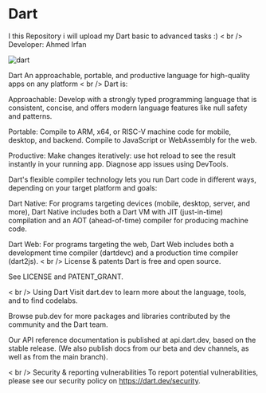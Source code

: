 # Dart
I this Repository i will upload my Dart basic to advanced tasks :) 
< br />
Developer: Ahmed Irfan

![dart](https://github.com/Ahmedirfan786/Dart/assets/129369417/8ccbf0cf-ffb5-49ea-9b1d-0e3d4bffe105)


Dart
An approachable, portable, and productive language for high-quality apps on any platform
< br />
Dart is:

Approachable: Develop with a strongly typed programming language that is consistent, concise, and offers modern language features like null safety and patterns.

Portable: Compile to ARM, x64, or RISC-V machine code for mobile, desktop, and backend. Compile to JavaScript or WebAssembly for the web.

Productive: Make changes iteratively: use hot reload to see the result instantly in your running app. Diagnose app issues using DevTools.

Dart's flexible compiler technology lets you run Dart code in different ways, depending on your target platform and goals:

Dart Native: For programs targeting devices (mobile, desktop, server, and more), Dart Native includes both a Dart VM with JIT (just-in-time) compilation and an AOT (ahead-of-time) compiler for producing machine code.

Dart Web: For programs targeting the web, Dart Web includes both a development time compiler (dartdevc) and a production time compiler (dart2js).
< br />
License & patents
Dart is free and open source.

See LICENSE and PATENT_GRANT.

< br />
Using Dart
Visit dart.dev to learn more about the language, tools, and to find codelabs.

Browse pub.dev for more packages and libraries contributed by the community and the Dart team.

Our API reference documentation is published at api.dart.dev, based on the stable release. (We also publish docs from our beta and dev channels, as well as from the main branch).

< br />
Security & reporting vulnerabilities
To report potential vulnerabilities, please see our security policy on https://dart.dev/security.
